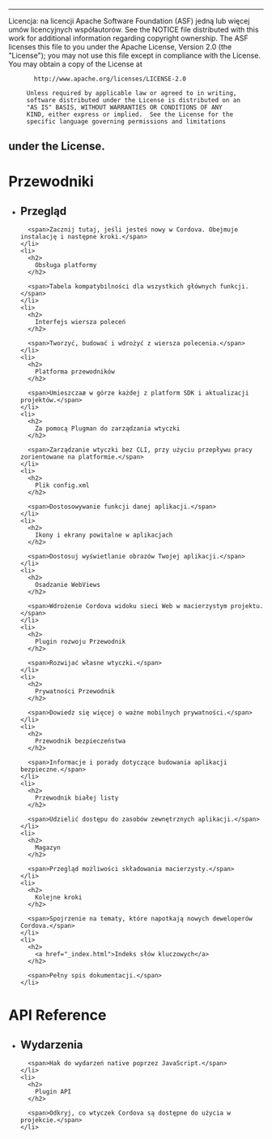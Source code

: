 * * *

Licencja: na licencji Apache Software Foundation (ASF) jedną lub więcej umów licencyjnych współautorów. See the NOTICE file distributed with this work for additional information regarding copyright ownership. The ASF licenses this file to you under the Apache License, Version 2.0 (the "License"); you may not use this file except in compliance with the License. You may obtain a copy of the License at

           http://www.apache.org/licenses/LICENSE-2.0
    
         Unless required by applicable law or agreed to in writing,
         software distributed under the License is distributed on an
         "AS IS" BASIS, WITHOUT WARRANTIES OR CONDITIONS OF ANY
         KIND, either express or implied.  See the License for the
         specific language governing permissions and limitations
    

## under the License.

<div id="home">
  <h1>
    Przewodniki
  </h1>
  
  <ul>
    <li>
      <h2>
        Przegląd
      </h2>
      
      <span>Zacznij tutaj, jeśli jesteś nowy w Cordova. Obejmuje instalację i następne kroki.</span>
    </li>
    <li>
      <h2>
        Obsługa platformy
      </h2>
      
      <span>Tabela kompatybilności dla wszystkich głównych funkcji.</span>
    </li>
    <li>
      <h2>
        Interfejs wiersza poleceń
      </h2>
      
      <span>Tworzyć, budować i wdrożyć z wiersza polecenia.</span>
    </li>
    <li>
      <h2>
        Platforma przewodników
      </h2>
      
      <span>Umieszczaæ w górze każdej z platform SDK i aktualizacji projektów.</span>
    </li>
    <li>
      <h2>
        Za pomocą Plugman do zarządzania wtyczki
      </h2>
      
      <span>Zarządzanie wtyczki bez CLI, przy użyciu przepływu pracy zorientowane na platformie.</span>
    </li>
    <li>
      <h2>
        Plik config.xml
      </h2>
      
      <span>Dostosowywanie funkcji danej aplikacji.</span>
    </li>
    <li>
      <h2>
        Ikony i ekrany powitalne w aplikacjach
      </h2>
      
      <span>Dostosuj wyświetlanie obrazów Twojej aplikacji.</span>
    </li>
    <li>
      <h2>
        Osadzanie WebViews
      </h2>
      
      <span>Wdrożenie Cordova widoku sieci Web w macierzystym projektu.</span>
    </li>
    <li>
      <h2>
        Plugin rozwoju Przewodnik
      </h2>
      
      <span>Rozwijać własne wtyczki.</span>
    </li>
    <li>
      <h2>
        Prywatności Przewodnik
      </h2>
      
      <span>Dowiedz się więcej o ważne mobilnych prywatności.</span>
    </li>
    <li>
      <h2>
        Przewodnik bezpieczeństwa
      </h2>
      
      <span>Informacje i porady dotyczące budowania aplikacji bezpieczne.</span>
    </li>
    <li>
      <h2>
        Przewodnik białej listy
      </h2>
      
      <span>Udzielić dostępu do zasobów zewnętrznych aplikacji.</span>
    </li>
    <li>
      <h2>
        Magazyn
      </h2>
      
      <span>Przegląd możliwości składowania macierzysty.</span>
    </li>
    <li>
      <h2>
        Kolejne kroki
      </h2>
      
      <span>Spojrzenie na tematy, które napotkają nowych deweloperów Cordova.</span>
    </li>
    <li>
      <h2>
        <a href="_index.html">Indeks słów kluczowych</a>
      </h2>
      
      <span>Pełny spis dokumentacji.</span>
    </li>
  </ul>
  
  <h1>
    API Reference
  </h1>
  
  <ul>
    <li>
      <h2>
        Wydarzenia
      </h2>
      
      <span>Hak do wydarzeń native poprzez JavaScript.</span>
    </li>
    <li>
      <h2>
        Plugin API
      </h2>
      
      <span>Odkryj, co wtyczek Cordova są dostępne do użycia w projekcie.</span>
    </li>
  </ul>
</div>